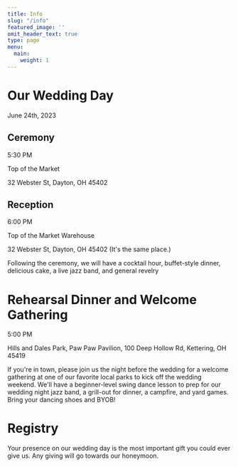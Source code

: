 ```yaml
---
title: Info
slug: "/info"
featured_image: ''
omit_header_text: true
type: page
menu:
  main:
    weight: 1
---
```


# Our Wedding Day

June 24th, 2023

## Ceremony

5:30 PM

Top of the Market

32 Webster St, Dayton, OH 45402

## Reception

6:00 PM

Top of the Market Warehouse

32 Webster St, Dayton, OH 45402
(It's the same place.)

Following the ceremony, we will have a cocktail hour, buffet-style dinner, delicious cake, a live jazz band, and general revelry

# Rehearsal Dinner and Welcome Gathering

5:00 PM

Hills and Dales Park, Paw Paw Pavilion, 100 Deep Hollow Rd, Kettering, OH 45419

If you're in town, please join us the night before the wedding for a welcome gathering at one of our favorite local parks to kick off the wedding weekend. 
We'll have a beginner-level swing dance lesson to prep for our wedding night jazz band, a grill-out for dinner, a campfire, and yard games. 
Bring your dancing shoes and BYOB!

# Registry

Your presence on our wedding day is the most important gift you could ever give us. Any giving will go towards our honeymoon.
